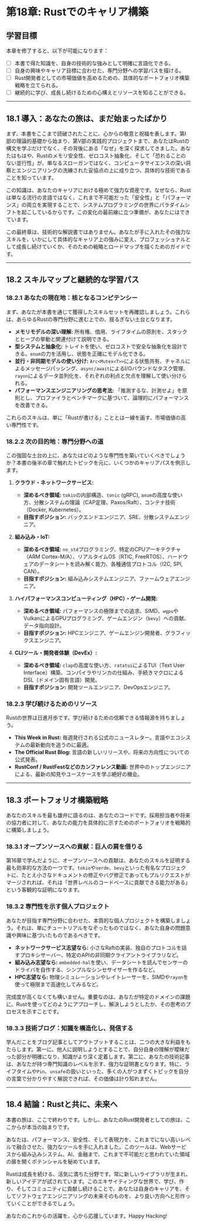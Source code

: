 # 第18章: Rustでのキャリア構築

## 学習目標
本章を修了すると、以下が可能になります：
- [ ] 本書で得た知識を、自身の技術的な強みとして明確に言語化できる。
- [ ] 自身の興味やキャリア目標に合わせた、専門分野への学習パスを描ける。
- [ ] Rust開発者としての市場価値を高めるための、具体的なポートフォリオ構築戦略を立てられる。
- [ ] 継続的に学び、成長し続けるための心構えとリソースを知ることができる。

---

## 18.1 導入：あなたの旅は、まだ始まったばかり

まず、本書をここまで読破されたことに、心からの敬意と祝福を表します。第I部の理論的基礎から始まり、第V部の実践的プロジェクトまで、あなたはRustの構文を学ぶだけでなく、その背後にある「なぜ」を深く探求してきました。あなたはもはや、Rustのメモリ安全性、ゼロコスト抽象化、そして「恐れることのない並行性」が、単なるスローガンではなく、コンピュータサイエンスの深い洞察とエンジニアリングの洗練された妥協点の上に成り立つ、具体的な技術であることを知っています。

この知識は、あなたのキャリアにおける極めて強力な資産です。なぜなら、Rustは単なる流行の言語ではなく、これまで不可能だった「安全性」と「パフォーマンス」の両立を実現することで、システムプログラミングの世界にパラダイムシフトを起こしているからです。この変化の最前線に立つ準備が、あなたにはできています。

この最終章は、技術的な解説書ではありません。あなたが手に入れたその強力なスキルを、いかにして具体的なキャリア上の強みに変え、プロフェッショナルとして成長し続けていくか、そのための戦略とロードマップを描くためのガイドです。

---

## 18.2 スキルマップと継続的な学習パス

### 18.2.1 あなたの現在地：核となるコンピテンシー

まず、あなたが本書を通じて獲得したスキルセットを再確認しましょう。これらは、あらゆるRustの専門分野に進む上での、揺るぎない土台となります。

-   **メモリモデルの深い理解:** 所有権、借用、ライフタイムの原則を、スタックとヒープの挙動と関連付けて説明できる。
-   **型システムと抽象化:** トレイトを使い、ゼロコストで安全な抽象化を設計できる。`enum`の力を活用し、状態を正確にモデル化できる。
-   **並行・非同期モデルの使い分け:** `Arc<Mutex<T>>`による状態共有、チャネルによるメッセージパッシング、`async/await`によるI/Oバウンドなタスク管理、`rayon`によるデータ並列化を、それぞれの利点と欠点を理解して使い分けられる。
-   **パフォーマンスエンジニアリングの思考法:** 「推測するな、計測せよ」を原則とし、プロファイラとベンチマークに基づいて、論理的にパフォーマンスを改善できる。

これらのスキルは、単に「Rustが書ける」こととは一線を画す、市場価値の高い専門性です。

### 18.2.2 次の目的地：専門分野への道

この強固な土台の上に、あなたはどのような専門性を築いていくべきでしょうか？本書の後半の章で触れたトピックを元に、いくつかのキャリアパスを例示します。

1.  **クラウド・ネットワークサービス:**
    *   **深めるべき領域:** `tokio`の内部構造、`tonic` (gRPC), `axum`の高度な使い方、分散システムの理論（CAP定理、Paxos/Raft）、コンテナ技術（Docker, Kubernetes）。
    *   **目指すポジション:** バックエンドエンジニア、SRE、分散システムエンジニア。

2.  **組み込み・IoT:**
    *   **深めるべき領域:** `no_std`プログラミング、特定のCPUアーキテクチャ（ARM Cortex-M/A）、リアルタイムOS（RTIC, FreeRTOS）、ハードウェアのデータシートを読み解く能力、各種通信プロトコル（I2C, SPI, CAN）。
    *   **目指すポジション:** 組み込みシステムエンジニア、ファームウェアエンジニア。

3.  **ハイパフォーマンスコンピューティング（HPC）・ゲーム開発:**
    *   **深めるべき領域:** パフォーマンスの極限までの追求、SIMD、`wgpu`やVulkanによるGPUプログラミング、ゲームエンジン（`bevy`）への貢献、データ指向設計。
    *   **目指すポジション:** HPCエンジニア、ゲームエンジン開発者、グラフィックスエンジニア。

4.  **CLIツール・開発者体験（DevEx）:**
    *   **深めるべき領域:** `clap`の高度な使い方、`ratatui`によるTUI（Text User Interface）構築、コンパイラやリンカの仕組み、手続きマクロによるDSL（ドメイン固有言語）開発。
    *   **目指すポジション:** 開発ツールエンジニア、DevOpsエンジニア。

### 18.2.3 学び続けるためのリソース

Rustの世界は日進月歩です。学び続けるための信頼できる情報源を持ちましょう。

-   **This Week in Rust:** 毎週発行される公式のニュースレター。言語やエコシステムの最新動向を追うのに最適。
-   **The Official Rust Blog:** 言語の新しいリリースや、将来の方向性についての公式発表。
-   **RustConf / RustFestなどのカンファレンス動画:** 世界中のトップエンジニアによる、最新の知見やユースケースを学ぶ絶好の機会。

---

## 18.3 ポートフォリオ構築戦略

あなたのスキルを最も雄弁に語るのは、あなたのコードです。採用担当者や将来の協力者に対して、あなたの能力を具体的に示すためのポートフォリオを戦略的に構築しましょう。

### 18.3.1 オープンソースへの貢献：巨人の肩を借りる

第16章で学んだように、オープンソースへの貢献は、あなたのスキルを証明する最も効率的な方法の一つです。`tokio`や`serde`、`bevy`といった有名なプロジェクトに、たとえ小さなドキュメントの修正やバグ修正であってもプルリクエストがマージされれば、それは「世界レベルのコードベースに貢献できる能力がある」という客観的な証明になります。

### 18.3.2 専門性を示す個人プロジェクト

あなたが目指す専門分野に合わせた、本質的な個人プロジェクトを構築しましょう。それは、単にチュートリアルをなぞったものではなく、あなた自身の問題意識や興味に基づいたものであるべきです。

-   **ネットワークサービス志望なら:** 小さなRaftの実装、独自のプロトコルを話すプロキシサーバー、特定のAPIの非同期クライアントライブラリなど。
-   **組み込み志望なら:** `embedded-hal`を使い、データシートを読んでセンサーのドライバを自作する、シンプルなシンセサイザーを作るなど。
-   **HPC志望なら:** 物理シミュレーションやレイトレーサーを、SIMDや`rayon`を使って極限まで高速化してみるなど。

完成度が高くなくても構いません。重要なのは、あなたが特定のドメインの課題に、Rustを使ってどのようにアプローチし、解決しようとしたか、その思考のプロセスを示すことです。

### 18.3.3 技術ブログ：知識を構造化し、発信する

学んだことをブログ記事としてアウトプットすることは、二つの大きな利益をもたらします。第一に、他人に説明しようとすることで、自分自身の理解が曖昧だった部分が明確になり、知識がより深く定着します。第二に、あなたの技術記事は、あなたが持つ専門知識のレベルを示す、強力な証明書となります。特に、ライフタイムや`Pin`、`unsafe`の扱いといった、多くの人がつまずくトピックを自分の言葉で分かりやすく解説できれば、その価値は計り知れません。

---

## 18.4 結論：Rustと共に、未来へ

本書の旅は、ここで終わりです。しかし、あなたのRust開発者としての旅は、ここからが本当の始まりです。

あなたは、パフォーマンス、安全性、そして表現力を、これまでにない高いレベルで融合させた、強力なツールを手に入れました。このツールは、Webサービスから組み込みシステム、AI、金融まで、これまで不可能だと思われていた領域の扉を開くポテンシャルを秘めています。

Rustは成長を続ける、活気に満ちた分野です。常に新しいライブラリが生まれ、新しいアイデアが試されています。このエキサイティングな世界で、学び、作り、そしてコミュニティに貢献し続けることで、あなたは自身のキャリアを、そしてソフトウェアエンジニアリングの未来そのものを、より良い方向へと形作っていくことができるでしょう。

あなたのこれからの活躍を、心から応援しています。Happy Hacking!